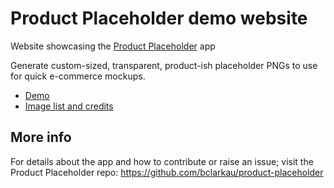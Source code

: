 # Product Placeholder demo website

Website showcasing the [Product Placeholder](https://github.com/bclarkau/product-placeholder) app

Generate custom-sized, transparent, product-ish placeholder PNGs to use for quick e-commerce mockups.

* [Demo](https://productplaceholder.com)
* [Image list and credits](https://productplaceholder.com/images)

## More info 

For details about the app and how to contribute or raise an issue; visit the Product Placeholder repo: 
https://github.com/bclarkau/product-placeholder
